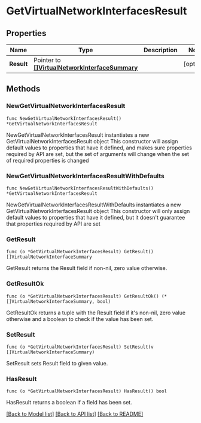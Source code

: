 # GetVirtualNetworkInterfacesResult

## Properties

Name | Type | Description | Notes
------------ | ------------- | ------------- | -------------
**Result** | Pointer to [**[]VirtualNetworkInterfaceSummary**](VirtualNetworkInterfaceSummary.md) |  | [optional] 

## Methods

### NewGetVirtualNetworkInterfacesResult

`func NewGetVirtualNetworkInterfacesResult() *GetVirtualNetworkInterfacesResult`

NewGetVirtualNetworkInterfacesResult instantiates a new GetVirtualNetworkInterfacesResult object
This constructor will assign default values to properties that have it defined,
and makes sure properties required by API are set, but the set of arguments
will change when the set of required properties is changed

### NewGetVirtualNetworkInterfacesResultWithDefaults

`func NewGetVirtualNetworkInterfacesResultWithDefaults() *GetVirtualNetworkInterfacesResult`

NewGetVirtualNetworkInterfacesResultWithDefaults instantiates a new GetVirtualNetworkInterfacesResult object
This constructor will only assign default values to properties that have it defined,
but it doesn't guarantee that properties required by API are set

### GetResult

`func (o *GetVirtualNetworkInterfacesResult) GetResult() []VirtualNetworkInterfaceSummary`

GetResult returns the Result field if non-nil, zero value otherwise.

### GetResultOk

`func (o *GetVirtualNetworkInterfacesResult) GetResultOk() (*[]VirtualNetworkInterfaceSummary, bool)`

GetResultOk returns a tuple with the Result field if it's non-nil, zero value otherwise
and a boolean to check if the value has been set.

### SetResult

`func (o *GetVirtualNetworkInterfacesResult) SetResult(v []VirtualNetworkInterfaceSummary)`

SetResult sets Result field to given value.

### HasResult

`func (o *GetVirtualNetworkInterfacesResult) HasResult() bool`

HasResult returns a boolean if a field has been set.


[[Back to Model list]](../README.md#documentation-for-models) [[Back to API list]](../README.md#documentation-for-api-endpoints) [[Back to README]](../README.md)


